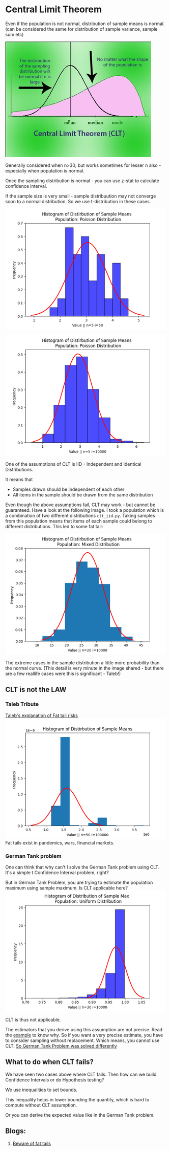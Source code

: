 # Central Limit Theorem

Even if the population is not normal, distribution of sample means is normal. (can be considered the same for distribution of sample variance, sample sum etc)

![alt text](clt.jpeg)


Generally considered when n>30; but works sometimes for lesser n also - especially when population is normal.

Once the sampling distribution is normal - you can use z-stat to calculate confidence interval.

If the sample size is very small - sample distribuution may not converge soon to a normal distribution. So we use t-distribution in these cases.

![alt text](clt_poisson_n5_i50.png)

![alt text](clt_poisson_n5_i10000.png)

One of the assumptions of CLT is IID - Independent and Identical Distributions.

It means that
- Samples drawn should be independent of each other 
- All items in the sample should be drawn from the same distribution

Even though the above assumptions fail,  CLT may work - but cannot be guaranteed. Have a look at the following image. I took a population which is a combination of two different distributions `clt_iid.py`. Taking samples from this population means that items of each sample could belong to different distributions. This led to some fat tail:

![alt text](clt_iid_fattail.png)

The extreme cases in the sample distribution a little more probability than the normal curve. (This detail is very minute in the image shared - but there are a few reallife cases were this is significant - Taleb!)


## CLT is not the LAW

### Taleb Tribute

[Taleb's explanation of Fat tail risks](https://www.youtube.com/watch?v=PRywLLj9v_4)
![alt text](taleb.png)
Fat tails exist in pandemics, wars, financial markets.

### German Tank problem
One can think that why can't I solve the German Tank problem using CLT. It's a simple t Confidence Interval problem, right?

But in German Tank Problem, you are trying to estimate the population maximum using sample maximum. Is CLT applicable here?
![alt text](german_tank_cltfail.png)

CLT is thus not applicable.

The estimators that you derive using this assumption are not precise. Read the [example](https://stats.stackexchange.com/questions/69744/why-at-all-consider-sampling-without-replacement-in-a-practical-application) to know why. So if you want a very precise estimate, you have to consider sampling without replacement. Which means, you cannot use CLT. [So German Tank Problem was solved differently](https://www.youtube.com/watch?v=quV-MCB8Ozs) 

## What to do when CLT fails?

We have seen two cases above where CLT fails. Then how can we build Confidence Intervals or do Hypothesis testing?

We use inequalities to set bounds.

This inequality helps in lower bounding the quantity, which is hard to compute without CLT assumption.

Or you can derive the expected value like in the German Tank problem.

## Blogs:
1. [Beware of fat tails](https://dsaikrishna.wordpress.com/2021/06/06/beware-of-fat-tails/)